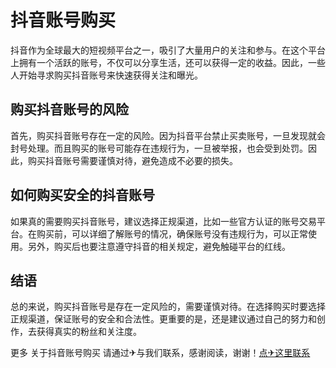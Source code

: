 # 抖音账号购买

抖音作为全球最大的短视频平台之一，吸引了大量用户的关注和参与。在这个平台上拥有一个活跃的账号，不仅可以分享生活，还可以获得一定的收益。因此，一些人开始寻求购买抖音账号来快速获得关注和曝光。

## 购买抖音账号的风险

首先，购买抖音账号存在一定的风险。因为抖音平台禁止买卖账号，一旦发现就会封号处理。而且购买的账号可能存在违规行为，一旦被举报，也会受到处罚。因此，购买抖音账号需要谨慎对待，避免造成不必要的损失。

## 如何购买安全的抖音账号

如果真的需要购买抖音账号，建议选择正规渠道，比如一些官方认证的账号交易平台。在购买前，可以详细了解账号的情况，确保账号没有违规行为，可以正常使用。另外，购买后也要注意遵守抖音的相关规定，避免触碰平台的红线。

## 结语

总的来说，购买抖音账号是存在一定风险的，需要谨慎对待。在选择购买时要选择正规渠道，保证账号的安全和合法性。更重要的是，还是建议通过自己的努力和创作，去获得真实的粉丝和关注度。

更多 关于抖音账号购买 请通过✈与我们联系，感谢阅读，谢谢！[点✈这里联系](https://b.k02.cc)